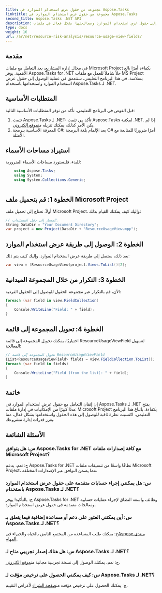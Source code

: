 ```yaml
---
title: مجموعة من حقول عرض استخدام الموارد في Aspose.Tasks
linktitle: مجموعة من حقول عرض استخدام الموارد في Aspose.Tasks
second_title: Aspose.Tasks .NET API
description: تعرف على كيفية الوصول إلى حقول عرض استخدام الموارد ومعالجتها بشكل فعال في ملفات Microsoft Project باستخدام Aspose.Tasks لـ .NET.
type: docs
weight: 16
url: /ar/net/resource-risk-analysis/resource-usage-view-fields/
---
```

## مقدمة
في مجال إدارة المشاريع، يعد التعامل مع ملفات Microsoft Project بكفاءة أمرًا بالغ الأهمية. يوفر Aspose.Tasks for .NET حلاً شاملاً للعمل مع ملفات MS Project بسلاسة. في هذا البرنامج التعليمي، سنتعمق في عملية الوصول إلى حقول عرض استخدام الموارد واستخدامها باستخدام Aspose.Tasks لـ .NET.
## المتطلبات الأساسية
قبل الغوص في البرنامج التعليمي، تأكد من توفر المتطلبات الأساسية التالية:
1.  تثبيت Aspose.Tasks لـ .NET: تأكد من تثبيت Aspose.Tasks لمكتبة .NET. إذا لم يكن الأمر كذلك، يمكنك تنزيله من[موقع إلكتروني](https://releases.aspose.com/tasks/net/).
2. المعرفة الأساسية ببرمجة C#: يعد الإلمام بلغة البرمجة C# أمرًا ضروريًا للمتابعة مع الأمثلة.

## استيراد مساحات الأسماء
للبدء، فلنستورد مساحات الأسماء الضرورية:
```csharp
    using Aspose.Tasks;
    using System;
    using System.Collections.Generic;
    
```

## الخطوة 1: قم بتحميل ملف Microsoft Project
أولاً، تحتاج إلى تحميل ملف Microsoft Project. وإليك كيف يمكنك القيام بذلك:
```csharp
// المسار إلى دليل المستندات.
String DataDir = "Your Document Directory";
var project = new Project(DataDir + "ResourceUsageView.mpp");
```
## الخطوة 2: الوصول إلى طريقة عرض استخدام الموارد
بعد ذلك، ستصل إلى طريقة عرض استخدام الموارد. وإليك كيف يتم ذلك:
```csharp
var view = (ResourceUsageView)project.Views.ToList()[2];
```
## الخطوة 3: التكرار من خلال المجموعة الميدانية
الآن، قم بالتكرار عبر مجموعة الحقول للوصول إلى الحقول الفردية:
```csharp
foreach (var field in view.FieldCollection)
{
    Console.WriteLine("Field: " + field);
}
```
## الخطوة 4: تحويل المجموعة إلى قائمة
اختياريًا، يمكنك تحويل المجموعة إلى قائمة ResourceUsageViewField لتسهيل المعالجة:
```csharp
// تحويل المجموعة إلى قائمة ResourceUsageViewField
IList<ResourceUsageViewField> fields = view.FieldCollection.ToList();
foreach (var field in fields)
{
    Console.WriteLine("Field (from the list): " + field);
}
```

## خاتمة
إن إتقان التعامل مع حقول عرض استخدام الموارد في Aspose.Tasks لـ .NET يفتح عددًا كبيرًا من الإمكانيات في إدارة ملفات Microsoft Project بكفاءة. باتباع هذا البرنامج التعليمي، اكتسبت نظرة ثاقبة للوصول إلى هذه الحقول واستخدامها بشكل فعال، مما يعزز قدرات إدارة مشروعك.
## الأسئلة الشائعة
### س: هل يتوافق Aspose.Tasks for .NET مع كافة إصدارات ملفات Microsoft Project؟
ج: نعم، يدعم Aspose.Tasks for .NET نطاقًا واسعًا من تنسيقات ملفات Microsoft Project، مما يضمن التوافق عبر الإصدارات المختلفة.
### س: هل يمكنني إجراء حسابات متقدمة على حقول عرض استخدام الموارد باستخدام Aspose.Tasks لـ .NET؟
ج: بالتأكيد! يوفر Aspose.Tasks for .NET وظائف واسعة النطاق لإجراء عمليات حسابية ومعالجات متقدمة في حقول عرض استخدام الموارد.
### س: أين يمكنني العثور على دعم أو مساعدة إضافية فيما يتعلق بـ Aspose.Tasks لـ .NET؟
 ج: يمكنك طلب المساعدة من المجتمع النابض بالحياة والخبراء في[Aspose.منتدى المهام](https://forum.aspose.com/c/tasks/15).
### س: هل هناك إصدار تجريبي متاح لـ Aspose.Tasks لـ .NET؟
 ج: نعم، يمكنك الوصول إلى نسخة تجريبية مجانية من[موقع إلكتروني](https://releases.aspose.com/).
### س: كيف يمكنني الحصول على ترخيص مؤقت لـ Aspose.Tasks لـ .NET؟
 ج: يمكنك الحصول على ترخيص مؤقت من[صفحة الشراء](https://purchase.aspose.com/temporary-license/) لأغراض التقييم.